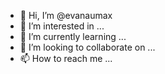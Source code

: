 - 👋 Hi, I’m @evanaumax
- 👀 I’m interested in ...
- 🌱 I’m currently learning ...
- 💞️ I’m looking to collaborate on ...
- 📫 How to reach me ...

<!---
evanaumax/evanaumax is a ✨ special ✨ repository because its `README.md` (this file) appears on your GitHub profile.
You can click the Preview link to take a look at your changes.
--->
